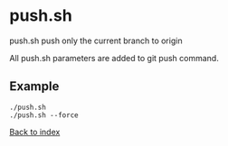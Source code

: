 push.sh
=======

push.sh push only the current branch to origin

All push.sh parameters are added to git push command.

Example
-------
```
./push.sh
./push.sh --force

```

[Back to index](../README.md)